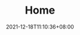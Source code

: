 ---
title: "Home"
date: 2021-12-18T11:10:36+08:00
draft: false
language: en
description: The home page
menu: main
weight: 10
---